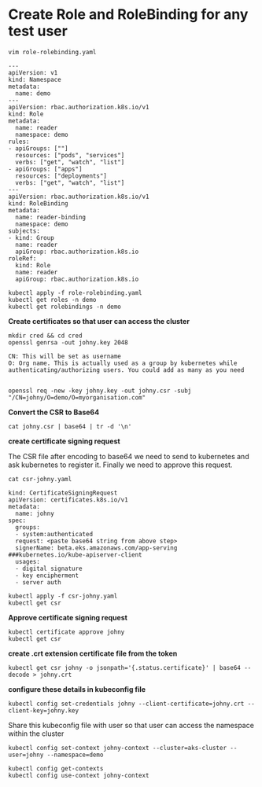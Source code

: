 # Create Role and RoleBinding for any test user

```
vim role-rolebinding.yaml

---
apiVersion: v1
kind: Namespace
metadata:
  name: demo
---
apiVersion: rbac.authorization.k8s.io/v1
kind: Role
metadata:
  name: reader
  namespace: demo
rules:
- apiGroups: [""]
  resources: ["pods", "services"]
  verbs: ["get", "watch", "list"]
- apiGroups: ["apps"]
  resources: ["deployments"]
  verbs: ["get", "watch", "list"]
---
apiVersion: rbac.authorization.k8s.io/v1
kind: RoleBinding
metadata:
  name: reader-binding
  namespace: demo
subjects:
- kind: Group
  name: reader
  apiGroup: rbac.authorization.k8s.io
roleRef:
  kind: Role
  name: reader
  apiGroup: rbac.authorization.k8s.io
```
```
kubectl apply -f role-rolebinding.yaml
kubectl get roles -n demo
kubectl get rolebindings -n demo
```

**Create certificates so that user can access the cluster**

```
mkdir cred && cd cred
openssl genrsa -out johny.key 2048
```

```
CN: This will be set as username
O: Org name. This is actually used as a group by kubernetes while authenticating/authorizing users. You could add as many as you need


openssl req -new -key johny.key -out johny.csr -subj "/CN=johny/O=demo/O=myorganisation.com"
```

**Convert the CSR to Base64**
```
cat johny.csr | base64 | tr -d '\n'
```

**create certificate signing request**

The CSR file after encoding to base64 we need to send to kubernetes and ask kubernetes to register it. Finally we need to approve this request.
```
cat csr-johny.yaml

kind: CertificateSigningRequest
apiVersion: certificates.k8s.io/v1
metadata:
  name: johny
spec:
  groups:
  - system:authenticated
  request: <paste base64 string from above step>
  signerName: beta.eks.amazonaws.com/app-serving          ###kubernetes.io/kube-apiserver-client
  usages:
  - digital signature
  - key encipherment
  - server auth
```
```
kubectl apply -f csr-johny.yaml
kubectl get csr
```

**Approve certificate signing request**

```
kubectl certificate approve johny
kubectl get csr
```

**create .crt extension certificate file from the token**

```
kubectl get csr johny -o jsonpath='{.status.certificate}' | base64 --decode > johny.crt
```

**configure these details in kubeconfig file**

```
kubectl config set-credentials johny --client-certificate=johny.crt --client-key=johny.key
```

Share this kubeconfig file with user so that user can access the namespace within the cluster

```
kubectl config set-context johny-context --cluster=aks-cluster --user=johny --namespace=demo

kubectl config get-contexts
kubectl config use-context johny-context
```


